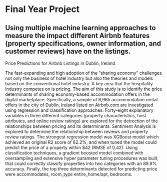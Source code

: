 # Final Year Project
## Using multiple machine learning approaches to measure the impact different Airbnb features (property specifications, owner information, and customer reviews) have on the listings.

Price Predictions for Airbnb Listings in Dublin, Ireland

The fast-expanding and high adoption of the “sharing economy” challenges not only the business of hotel industry but also the theories and models based on the conventional hotel industry. A key area that the hospitality industry competes on is pricing. The aim of this study is to identify the price determinants of sharing economy-based accommodation offers in the digital marketplace. Specifically, a sample of 6,965 accommodation rental offers in the city of Dublin, Ireland listed on Airbnb.com are investigated using regression and classification approaches. Forty-eight explanatory variables in three different categories (property characteristics, host attributes, and online review ratings) are explored for the detrection of the relationships between pricing and its determinants. Sentiment Analysis is explored to determine the relationship between reviews and property review ratings. The strongest regression model was XGBoost model which achieved an original R2 score of 62.2%, and when tuned the model could predict the price of a property within $42 (RMSE of 0.42). Using classification techniques, a gradient boosted model combined with oversampling and extensive hyper parameter tuning procedures was built, that could correctly classify properties into two categories with an 89.9% accuracy. Finally, the top three determinants detected for predicting price were accommodates, room_type entire_home/apt, bedrooms.
